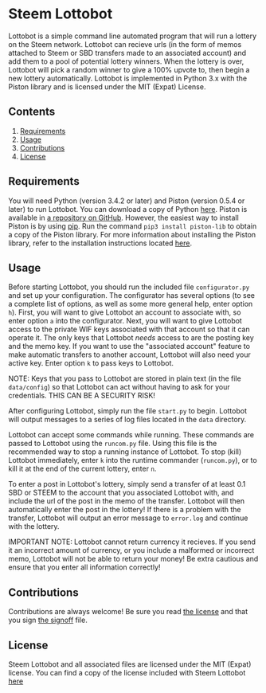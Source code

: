 # Steem Lottobot

Lottobot is a simple command line automated program that will run a lottery on the Steem network. Lottobot can
recieve urls (in the form of memos attached to Steem or SBD transfers made to an associated account) and add
them to a pool of potential lottery winners. When the lottery is over, Lottobot will pick a random winner to
give a 100% upvote to, then begin a new lottery automatically. Lottobot is implemented in Python 3.x with the
Piston library and is licensed under the MIT (Expat) License.

## Contents

1. [Requirements](#requirements)
2. [Usage](#Usage)
3. [Contributions](#contributions)
4. [License](#license)

## Requirements

You will need Python (version 3.4.2 or later) and Piston (version 0.5.4 or later) to run Lottobot. You can
download a copy of Python [here](https://www.python.org/). Piston is available in [a repository on GitHub](https://github.com/xeroc/piston-lib).
However, the easiest way to install Piston is by using [pip](https://pypi.python.org/pypi/pip/). Run the command `pip3 install piston-lib`
to obtain a copy of the Piston library. For more information about installing the Piston library, refer to the installation instructions located 
[here](http://lib.piston.rocks/en/develop/installation.html).

## Usage

Before starting Lottobot, you should run the included file `configurator.py` and set up your configuration. The
configurator has several options (to see a complete list of options, as well as some more general help, enter 
option `h`). First, you will want to give Lottobot an account to associate with, so enter option `a` into the 
configurator. Next, you will want to give Lottobot access to the private WIF keys associated with that account 
so that it can operate it. The only keys that Lottobot *needs* access to are the posting key and the memo key. If
you want to use the "associated account" feature to make automatic transfers to another account, Lottobot will
also need your active key. Enter option `k` to pass keys to Lottobot.

NOTE: Keys that you pass to Lottobot are stored in plain text (in the file `data/config`) so that Lottobot can
act without having to ask for your credentials. THIS CAN BE A SECURITY RISK!

After configuring Lottobot, simply run the file `start.py` to begin. Lottobot will output messages to a series
of log files located in the `data` directory.

Lottobot can accept some commands while running. These commands are passed to Lottobot using the `runcom.py` file.
Using this file is the recommended way to stop a running instance of Lottobot. To stop (kill) Lottobot immediately,
enter `k` into the runtime commander (`runcom.py`), or to kill it at the end of the current lottery, enter `n`.

To enter a post in Lottobot's lottery, simply send a transfer of at least 0.1 SBD or STEEM to the account that
you associated Lottobot with, and include the url of the post in the memo of the transfer. Lottobot will then
automatically enter the post in the lottery! If there is a problem with the transfer, Lottobot will output an
error message to `error.log` and continue with the lottery.

IMPORTANT NOTE: Lottobot cannot return currency it recieves. If you send it an incorrect amount of currency, or
you include a malformed or incorrect memo, Lottobot will not be able to return your money! Be extra cautious
and ensure that you enter all information correctly!

## Contributions

Contributions are always welcome! Be sure you read [the license](LICENSE.txt) and that you sign [the signoff](SIGNOFF.txt) file.

## License

Steem Lottobot and all associated files are licensed under the MIT (Expat) license. You can find a copy of the
license included with Steem Lottobot [here](LICENSE.txt)
